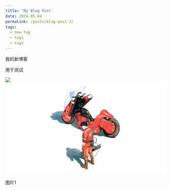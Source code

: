 ```yaml
---
title: 'My Blog Post'
date: 2024-05-04
permalink: /posts/blog-post-2/
tags:
  - new tag
  - tag1
  - tag2
---
```


我的新博客

用于测试

![](../../../images/2024-05-04-19-23-43-image.png)
![](../images/41916dc4c54e489460a927e429d51798f9105d3e.jpg)

图片1
